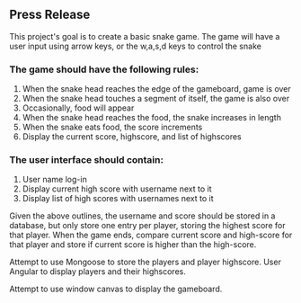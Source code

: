 ## Press Release

This project's goal is to create a basic snake game. 
The game will have a user input using arrow keys, or the w,a,s,d keys to control the snake

### The game should have the following rules:

1. When the snake head reaches the edge of the gameboard, game is over
2. When the snake head touches a segment of itself, the game is also over
3. Occasionally, food will appear
4. When the snake head reaches the food, the snake increases in length
5. When the snake eats food, the score increments
6. Display the current score, highscore, and list of highscores

### The user interface should contain:

1. User name log-in
2. Display current high score with username next to it
3. Display list of high scores with usernames next to it

Given the above outlines, the username and score should be stored in a database, but only store one entry per player, storing the highest score for that player. When the game ends, compare current score and high-score for that player and store if current score is higher than the high-score.

Attempt to use Mongoose to store the players and player highscore. User Angular to display players and their highscores.

Attempt to use window canvas to display the gameboard.
